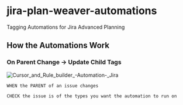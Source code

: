 # jira-plan-weaver-automations
Tagging Automations for Jira Advanced Planning

## How the Automations Work

### On Parent Change -> Update Child Tags


![Cursor_and_Rule_builder_-_Automation_-_Jira](https://github.com/user-attachments/assets/d423619b-94c0-4872-af06-b873b7aef5f1)

```
WHEN the PARENT of an issue changes

CHECK the issue is of the types you want the automation to run on
```
